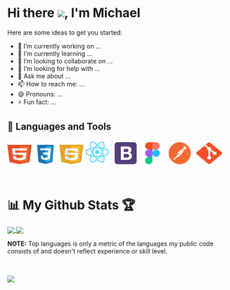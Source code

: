 <h1> Hi there <img src ="https://user-images.githubusercontent.com/79151294/164762206-b90b4e56-58ac-4d89-baf2-f9132ccabcdb.gif" width="30px" height:"30px">, I'm Michael</h1>



Here are some ideas to get you started:

- 🔭 I’m currently working on ...
- 🌱 I’m currently learning ...
- 👯 I’m looking to collaborate on ...
- 🤔 I’m looking for help with ...
- 💬 Ask me about ...
- 📫 How to reach me: ...
- 😄 Pronouns: ...
- ⚡ Fun fact: ...


<!-- LANGUAGES AND TOOLS -->
<section>
	<div>
	  <h1>🚀 Languages and Tools </h1>
	</div>
	<div>
               <img src="https://raw.githubusercontent.com/escapingyouth/escapingyouth/main/Icons/html.svg" width="55px" height="55px"/>
	       <img src="https://raw.githubusercontent.com/escapingyouth/escapingyouth/main/Icons/css3.svg" width="55px" height="55px"/>
	       <img src="https://raw.githubusercontent.com/escapingyouth/escapingyouth/main/Icons/javascript.svg" width="55px" height="55px"/>
	       <img src="https://raw.githubusercontent.com/escapingyouth/escapingyouth/main/Icons/react.svg" width="55px" height="55px"/>
		 <span>&nbsp;  </span>
	       <img src="https://raw.githubusercontent.com/escapingyouth/escapingyouth/main/Icons/bootstrap.svg" width="50px" height="50px"/>
		 <span>&nbsp;  </span>
	       <img src="https://raw.githubusercontent.com/escapingyouth/escapingyouth/main/Icons/figma.svg" width="50px" height="50px"/>
		 <span>&nbsp;  </span>
	       <img src="https://raw.githubusercontent.com/escapingyouth/escapingyouth/main/Icons/postman.svg" width="50px" height="50px"/>
		 <span>&nbsp;  </span>
	       <img src="https://raw.githubusercontent.com/escapingyouth/escapingyouth/main/Icons/git.svg" width="60px" height="50px"/>
	</div>
</section>

<p>&nbsp;  </p>




<!-- MY GITHUB STATS -->
<h1>📊 My Github Stats 🏆</h1>

<a href="https://github.com/escapingyouth/github-readme-stats">
  <img align="center" src="https://github-readme-stats.vercel.app/api?username=escapingyouth&show_icons=true&theme=github_dark&hide_border=true&include_all_commits=true" width ="1000px"/>
</a>

<a href="https://github.com/escapingyouth/github-readme-stats">
  <img align="center" src="https://github-readme-stats.vercel.app/api/top-langs/?username=escapingyouth&layout=compact&theme=github_dark&hide_border=true" width ="950px"/>
</a>
<p><b>NOTE:</b> Top languages is only a metric of the languages my public code consists of and doesn't reflect experience or skill level.<p>

<p>&nbsp;  </p>

<a href="https://github.com/escapingyouth/github-readme-activity-graph">
  <img align="center" src="https://activity-graph.herokuapp.com/graph?username=escapingyouth&theme=react-dark&hide_border=true" width ="1200px"/>
</a>




	
